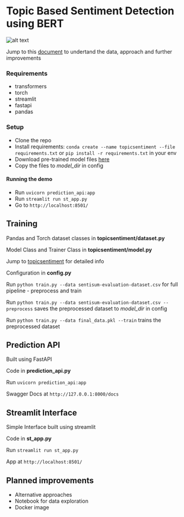 # Topic Based Sentiment Detection using BERT

![alt text](https://github.com/sampathkethineedi/sentisum-topic-sentiment/blob/dev/st_interface.png?raw=true)

Jump to this [document](https://github.com/sampathkethineedi/sentisum-topic-sentiment/tree/master/approach) to undertand the data, approach and further improvements

### Requirements
- transformers
- torch
- streamlit
- fastapi
- pandas

### Setup
- Clone the repo
- Install requirements: `conda create --name topicsentiment --file requirements.txt` or `pip install -r requirements.txt` in your env
- Download pre-trained model files [here](https://drive.google.com/drive/folders/1wWui9xZk0fnPzV06OHaKBS8xqJSOLPzS?usp=sharing)
- Copy the files to *model_dir* in config

#### Running the demo
- Run `uvicorn prediction_api:app`
- Run `streamlit run st_app.py`
- Go to `http://localhost:8501/`

## Training

Pandas and Torch dataset classes in **topicsentiment/dataset.py**

Model Class and Trainer Class in **topicsentiment/model.py**

Jump to [topicsentiment](https://github.com/sampathkethineedi/sentisum-topic-sentiment/tree/master/topicsentiment) for detailed info

Configuration in **config.py**

Run `python train.py --data sentisum-evaluation-dataset.csv` for full pipeline - preprocess and train

Run `python train.py --data sentisum-evaluation-dataset.csv --preprocess` saves the preprocessed dataset to *model_dir* in config

Run `python train.py --data final_data.pkl --train` trains the preprocessed dataset

## Prediction API
Built using FastAPI

Code in **prediction_api.py**

Run `uvicorn prediction_api:app`

Swagger Docs at `http://127.0.0.1:8000/docs`

## Streamlit Interface
Simple Interface built using streamlit

Code in **st_app.py**

Run `streamlit run st_app.py`

App at `http://localhost:8501/`

## Planned improvements
- Alternative approaches
- Notebook for data exploration
- Docker image
